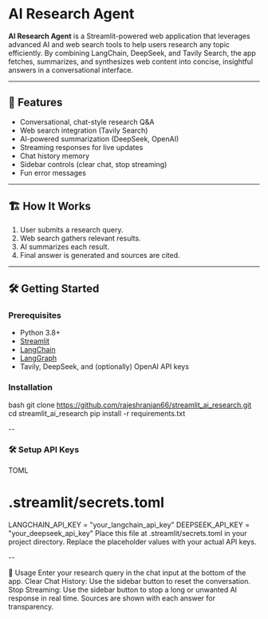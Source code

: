 # AI Research Agent

**AI Research Agent** is a Streamlit-powered web application that leverages advanced AI and web search tools to help users research any topic efficiently. By combining LangChain, DeepSeek, and Tavily Search, the app fetches, summarizes, and synthesizes web content into concise, insightful answers in a conversational interface.

---

## 🚀 Features

- Conversational, chat-style research Q&A
- Web search integration (Tavily Search)
- AI-powered summarization (DeepSeek, OpenAI)
- Streaming responses for live updates
- Chat history memory
- Sidebar controls (clear chat, stop streaming)
- Fun error messages

---

## 🏗️ How It Works

1. User submits a research query.
2. Web search gathers relevant results.
3. AI summarizes each result.
4. Final answer is generated and sources are cited.

---

## 🛠️ Getting Started

### Prerequisites

- Python 3.8+
- [Streamlit](https://streamlit.io/)
- [LangChain](https://github.com/langchain-ai/langchain)
- [LangGraph](https://github.com/langchain-ai/langgraph)
- Tavily, DeepSeek, and (optionally) OpenAI API keys

### Installation

bash
git clone https://github.com/rajeshranjan66/streamlit_ai_research.git
cd streamlit_ai_research
pip install -r requirements.txt

--



### 🛠️ Setup API Keys
TOML
# .streamlit/secrets.toml

LANGCHAIN_API_KEY = "your_langchain_api_key"
DEEPSEEK_API_KEY = "your_deepseek_api_key"
Place this file at .streamlit/secrets.toml in your project directory.
Replace the placeholder values with your actual API keys.

--

💬 Usage
Enter your research query in the chat input at the bottom of the app.
Clear Chat History: Use the sidebar button to reset the conversation.
Stop Streaming: Use the sidebar button to stop a long or unwanted AI response in real time.
Sources are shown with each answer for transparency.
